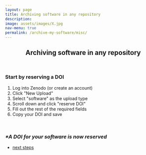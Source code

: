 ```yaml
---
layout: page
title: Archiving software in any repository
description: 
image: assets/images/X.jpg
nav-menu: true
permalink: /archive-my-software/misc/
---
```

<!-- Main -->
<div id="main" class="alt">

<!-- One -->
<section id="one">
	<div class="inner">
		<header class="major">
			<h1>Archiving software in any repository</h1>
		</header>

<!-- Content -->
<h3 id="content">Start by reserving a DOI</h3>
<div class="row">
	<div class="6u 12u$(small)">
	<ol>
		<li>Log into Zenodo (or create an account)</li>
		<li>Click "New Upload"</li>
		<li>Select "software" as the upload type</li>
		<li>Scroll down and click "reserve DOI"</li>
		<li>Fill out the rest of the required fields</li>
    <li>Copy your DOI and save</li>
	</ol>
	</div>
<br>
	<h3 id="content"><i>*A DOI for your software is now reserved</i></h3>
</div>

<div class="row">
	<div class="6u 12u$(small)">
		<ul class="actions">
			<li><a href="https://cfa-library.github.io/citing-software/archive-my-software/misc/citation-file/" class="button big">next steps</a></li>
		</ul>
	</div>

</div>

</div>
